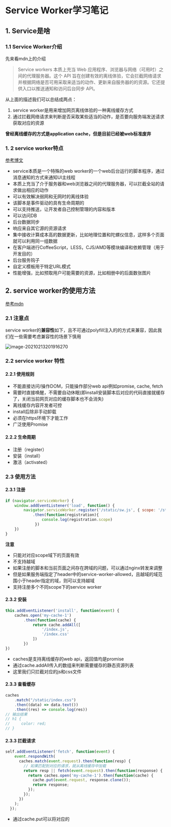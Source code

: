 # Service Worker学习笔记

## 1. Service是啥

### 1.1 Service Worker介绍

先来看mdn上的介绍

>  Service workers 本质上充当 Web 应用程序、浏览器与网络（可用时）之间的代理服务器。这个 API 旨在创建有效的离线体验，它会拦截网络请求并根据网络是否可用采取来适当的动作、更新来自服务器的的资源。它还提供入口以推送通知和访问后台同步 API。

从上面的描述我们可以总结成两点：

1. service worker是用来增加网页离线体验的一种离线缓存方式
2. 通过拦截网络请求来判断是否采取某些适当的动作，是否要向服务端发送请求获取对应的资源

**曾经离线缓存的方式是application cache，但是目前已经被web标准废弃**

### 1. 2 service worker特点

[参考博文](https://segmentfault.com/a/1190000022103402)

+ service本质是一个特殊的web worker的一个web后台运行的脚本程序，通过消息通知的方式来通知UI主线程
+ 本质上充当了介于服务器和web浏览器之间的代理服务器，可以拦截全站的请求做出相应的动作
+ 可以有效解决弱网和无网时的离线体验
+ 该脚本是事件驱动的具有生命周期的
+ 可以支持推送，让开发者自己控制管理的内容和版本
+ 可以访问DB
+ 后台数据同步
+ 响应来自其它源的资源请求
+ 集中接收计算成本高的数据更新，比如地理位置和陀螺仪信息，这样多个页面就可以利用同一组数据
+ 在客户端进行CoffeeScript，LESS，CJS/AMD等模块编译和依赖管理（用于开发目的）
+ 后台服务钩子
+ 自定义模板用于特定URL模式
+ 性能增强，比如预取用户可能需要的资源，比如相册中的后面数张图片

## 2. service worker的使用方法

[参考mdn](https://developer.mozilla.org/zh-CN/docs/Web/API/Service_Worker_API/Using_Service_Workers)

### 2.1 注意点

service worker的**兼容性**如下，且不可通过polyfill注入的的方式来兼容，因此我们在一些需要考虑兼容性的场景下慎用

![image-20210213201916270](C:\Users\msi\AppData\Roaming\Typora\typora-user-images\image-20210213201916270.png)

### 2.2 service worker 特性

#### 2.2.1 使用规则

+  不能直接访问/操作DOM，只能操作部分web api例如promise, cache, fetch
+ 需要时直接唤醒，不需要自动休眠(即install安装脚本后对应的代码直接就缓存了，关闭当前网页对应的缓存脚本也不会消失)
+ 离线缓存内容开发者可控
+ install后除非手动卸载
+ 必须在https环境下才能工作
+ 广泛使用Promise

#### 2.2.2 生命周期

+ 注册（register）
+ 安装（install）
+ 激活（activated）

### 2.3 使用方法

#### 2.3.1 注册

```javascript
if (navigator.serviceWorker) {
    window.addEventListener('load', function() {
        navigator.serviceWorker.register('/static/sw.js', { scope: '/static/' })
            .then(function(registration){
                console.log(registration.scope)
             })
    })
}
```

**注意**

+ 只能对对应scope域下的页面有效
+ 不支持越域
+ 如果注册的脚本和当前页面之间存在跨域的问题，可以通过nginx转发来调整
+ 但是如果服务端指定了header中的service-worker-allowed，且越域的域范围小于header指定的域，则可以支持越域
+ 支持注册多个不同scope下的service worker

#### 2.3.2 安装

```javascript
this.addEventListener('install', function(event) {
    caches.open('my-cache-1')
        .then(function(cache) {
            return cache.addAll([
                '/index.js',
                '/index.css'
            ])
        })
})
```

+ caches是支持离线缓存的web api，返回值均是promise
+ 通过cache.addAll传入的数组来判断需要缓存的静态资源列表
+ 这里我们只拦截对应的js和css文件

#### 2.3.3 查看缓存

```javascript
caches
    .match("/static/index.css")
    .then((data) => data.text())
    .then((res) => console.log(res))
// 输出结果
// h1 { 
//     color: red;
// }
```



#### 2.3.3 拦截请求

```javascript
self.addEventListener('fetch', function(event) {
    event.respondWith(
      caches.match(event.request).then(function(resp) {
        // 如果匹配到对应的请求，就从离线缓存中加载
        return resp || fetch(event.request).then(function(response) {
          return caches.open('my-cache-1').then(function(cache) {
            cache.put(event.request, response.clone());
            return response;
          });
        });
      })
    );
  });
```

+ 通过cache.put可以将对应的









